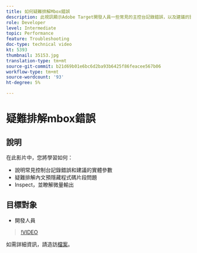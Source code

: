 ```yaml
---
title: 如何疑難排解Mbox錯誤
description: 此視訊顯示Adobe Target開發人員一些常見的主控台記錄錯誤，以及建議的實體參數。 瞭解如何疑難排解內文預隱藏程式碼片段問題，以及如何檢查和瞭解追蹤輸出。
role: Developer
level: Intermediate
topic: Performance
feature: Troubleshooting
doc-type: technical video
kt: 5393
thumbnail: 35153.jpg
translation-type: tm+mt
source-git-commit: b21d69b01e6bc6d2ba93b6425f86feacee567b06
workflow-type: tm+mt
source-wordcount: '93'
ht-degree: 5%

---
```



# 疑難排解mbox錯誤

## 說明

在此影片中，您將學習如何：

* 說明常見控制台記錄錯誤和建議的實體參數
* 疑難排解內文預隱藏程式碼片段問題
* Inspect，並瞭解微量輸出

## 目標對象

* 開發人員

>[!VIDEO](https://video.tv.adobe.com/v/35153/?quality=12)

如需詳細資訊，請造訪[檔案](https://docs.adobe.com/content/help/en/target/using/troubleshoot/troubleshooting-target.html)。
